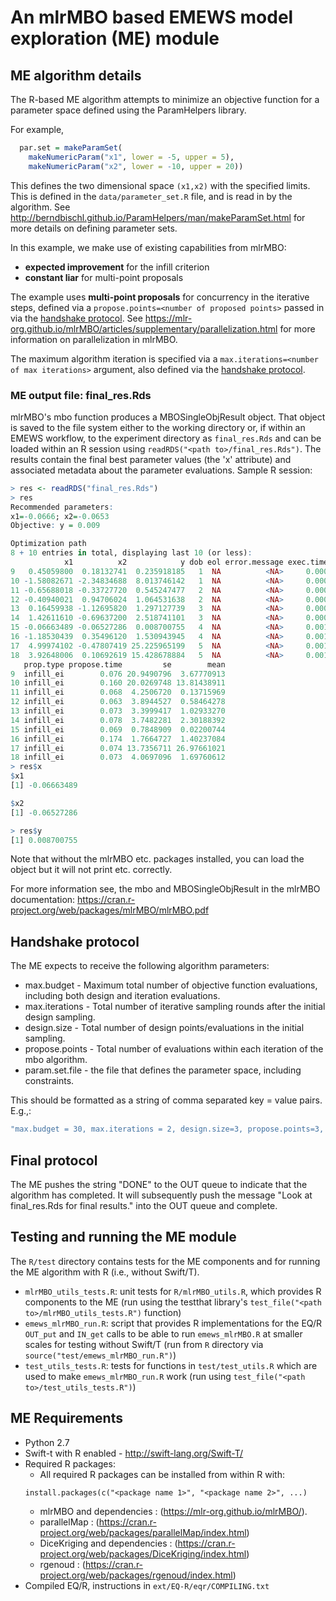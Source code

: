 # An mlrMBO based EMEWS model exploration (ME) module #


## ME algorithm details ##
The R-based ME algorithm attempts to minimize an objective function for a parameter space defined using the ParamHelpers library.

 For example,
```R
  par.set = makeParamSet(
    makeNumericParam("x1", lower = -5, upper = 5),
    makeNumericParam("x2", lower = -10, upper = 20))
```
This defines the two dimensional space `(x1,x2)` with the specified limits.  This is defined in the `data/parameter_set.R` file, and is read in by the algorithm. See http://berndbischl.github.io/ParamHelpers/man/makeParamSet.html for more details on defining parameter sets.

In this example, we make use of existing capabilities from mlrMBO:
* **expected improvement** for the infill criterion
* **constant liar** for multi-point proposals

The example uses **multi-point proposals** for concurrency in the iterative steps, defined via a `propose.points=<number of proposed points>` passed in via the [handshake protocol](#handshake-protocol). See https://mlr-org.github.io/mlrMBO/articles/supplementary/parallelization.html for more information on parallelization in mlrMBO.

The maximum algorithm iteration is specified via a `max.iterations=<number of max iterations>` argument, also defined via the [handshake protocol](#handshake-protocol).

### ME output file: final_res.Rds ###
mlrMBO's mbo function produces a MBOSingleObjResult object. That object is
saved to the file system either to the working directory or, if within an EMEWS workflow, to the experiment directory as `final_res.Rds` and can be loaded within an R session using `readRDS("<path to>/final_res.Rds")`. The results contain the final best parameter values (the 'x' attribute) and associated metadata about the parameter evaluations. Sample R
session:

```R
> res <- readRDS("final_res.Rds")
> res
Recommended parameters:
x1=-0.0666; x2=-0.0653
Objective: y = 0.009

Optimization path
8 + 10 entries in total, displaying last 10 (or less):
            x1          x2            y dob eol error.message exec.time          ei error.model train.time
9   0.45059800  0.18132741  0.235918185   1  NA          <NA>     0.000 -12.7373597        <NA>      0.091
10 -1.58082671 -2.34834688  8.013746142   1  NA          <NA>     0.000  -6.8104158        <NA>         NA
11 -0.65688018 -0.33727720  0.545247477   2  NA          <NA>     0.000  -1.7456097        <NA>      0.048
12 -0.40940021  0.94706024  1.064531638   2  NA          <NA>     0.000  -1.3855241        <NA>         NA
13  0.16459938 -1.12695820  1.297127739   3  NA          <NA>     0.000  -0.9964390        <NA>      0.056
14  1.42611610 -0.69637200  2.518741101   3  NA          <NA>     0.000  -0.6839068        <NA>         NA
15 -0.06663489 -0.06527286  0.008700755   4  NA          <NA>     0.001  -0.4316389        <NA>      0.055
16 -1.18530439  0.35496120  1.530943945   4  NA          <NA>     0.001  -0.2697869        <NA>         NA
17  4.99974102 -0.47807419 25.225965199   5  NA          <NA>     0.001  -0.1285891        <NA>      0.057
18  3.92648006  0.10692619 15.428678884   5  NA          <NA>     0.001  -0.9169606        <NA>         NA
   prop.type propose.time         se        mean
9  infill_ei        0.076 20.9490796  3.67770913
10 infill_ei        0.160 20.0269748 13.81438911
11 infill_ei        0.068  4.2506720  0.13715969
12 infill_ei        0.063  3.8944527  0.58464278
13 infill_ei        0.073  3.3999417  1.02933270
14 infill_ei        0.078  3.7482281  2.30188392
15 infill_ei        0.069  0.7848909  0.02200744
16 infill_ei        0.174  1.7664727  1.40237084
17 infill_ei        0.074 13.7356711 26.97661021
18 infill_ei        0.073  4.0697096  1.69760612
> res$x
$x1
[1] -0.06663489

$x2
[1] -0.06527286

> res$y
[1] 0.008700755
```
Note that without the mlrMBO etc. packages installed, you can load the object
but it will not print etc. correctly.

For more information see, the mbo and MBOSingleObjResult in the mlrMBO
documentation: https://cran.r-project.org/web/packages/mlrMBO/mlrMBO.pdf


## Handshake protocol ##
The ME expects to receive the following algorithm parameters:
- max.budget - Maximum total number of objective function evaluations, including both design and iteration evaluations.
- max.iterations - Total number of iterative sampling rounds after the initial design sampling.
- design.size - Total number of design points/evaluations in the initial sampling.
- propose.points - Total number of evaluations within each iteration of the mbo algorithm.
- param.set.file - the file that defines the parameter space, including constraints.

This should be formatted as a string of comma separated key = value pairs. E.g.,:
```R
"max.budget = 30, max.iterations = 2, design.size=3, propose.points=3, param.set.file='../data/parameter_set.R'"
```



## Final protocol ##
The ME pushes the string "DONE" to the OUT queue to indicate that the algorithm has completed. It will subsequently push the message "Look at final_res.Rds for final results." into the OUT queue and complete.


## Testing and running the ME module
The `R/test` directory contains tests for the ME components and for running the ME algorithm with R (i.e., without Swift/T).
* `mlrMBO_utils_tests.R`: unit tests for `R/mlrMBO_utils.R`, which provides R components to the ME (run using the testthat library's `test_file("<path to>/mlrMBO_utils_tests.R")` function)
* `emews_mlrMBO_run.R`: script that provides R implementations for the EQ/R `OUT_put` and `IN_get` calls to be able to run `emews_mlrMBO.R` at smaller scales for testing without Swift/T (run from `R` directory via `source("test/emews_mlrMBO_run.R")`)
* `test_utils_tests.R`: tests for functions in `test/test_utils.R` which are used to make `emews_mlrMBO_run.R` work (run using `test_file("<path to>/test_utils_tests.R")`)


## ME Requirements ##

* Python 2.7
* Swift-t with R enabled - http://swift-lang.org/Swift-T/
* Required R packages:
  * All required R packages can be installed from within R with:
  ```
  install.packages(c("<package name 1>", "<package name 2>", ...)
  ```
  * mlrMBO and dependencies : (https://mlr-org.github.io/mlrMBO/).
  * parallelMap : (https://cran.r-project.org/web/packages/parallelMap/index.html)
  * DiceKriging and dependencies : (https://cran.r-project.org/web/packages/DiceKriging/index.html)
  * rgenoud : (https://cran.r-project.org/web/packages/rgenoud/index.html)
* Compiled EQ/R, instructions in `ext/EQ-R/eqr/COMPILING.txt`
